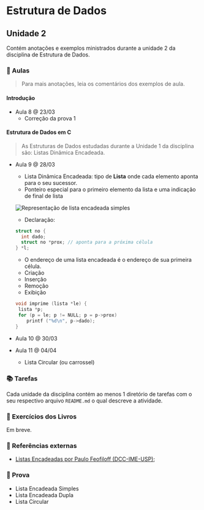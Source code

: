 # Estrutura de Dados
## Unidade 2
Contém anotações e exemplos ministrados durante a unidade 2 da disciplina de Estrutura de Dados.

### 📓 Aulas
> Para mais anotações, leia os comentários dos exemplos de aula.
#### Introdução
* Aula 8 @ 23/03 
  * Correção da prova 1
#### Estrutura de Dados em C
> As Estruturas de Dados estudadas durante a Unidade 1 da disciplina são: Listas Dinâmica Encadeada.

* Aula 9 @ 28/03
  * Lista Dinâmica Encadeada: tipo de **Lista** onde cada elemento aponta para o seu sucessor.
  * Ponteiro especial para o primeiro elemento da lista e uma indicação de final de lista

  ![Representação de lista encadeada simples](https://www.ime.usp.br/~pf/algoritmos/aulas/png-from-tex/lista.png)
  * Declaração:
  ```c
  struct no {
    int dado;
    struct no *prox; // aponta para a próxima célula
  } *l;
  ```
  * O endereço de uma lista encadeada é o endereço de sua primeira célula.
  * Criação
  * Inserção
  * Remoção
  * Exibição
  ```c
  void imprime (lista *le) {
   lista *p;
   for (p = le; p != NULL; p = p->prox)
      printf ("%d\n", p->dado);
  }
  ```

* Aula 10 @ 30/03
* Aula 11 @ 04/04
  * Lista Circular (ou carrossel)

### 📚 Tarefas
Cada unidade da disciplina contém ao menos 1 diretório de tarefas com o seu respectivo arquivo `README.md` o qual descreve a atividade.

### 📖 Exercícios dos Livros
Em breve.

### 📑 Referências externas
* [Listas Encadeadas por Paulo Feofiloff (DCC-IME-USP)](https://www.ime.usp.br/~pf/algoritmos/aulas/lista.html);

### 📔 Prova
* Lista Encadeada Simples
* Lista Encadeada Dupla
* Lista Circular